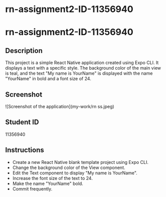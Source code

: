 # rn-assignment2-ID-11356940

# rn-assignment2-ID-11356940

## Description
This project is a simple React Native application created using Expo CLI. It displays a text with a specific style. The background color of the main view is teal, and the text "My name is YourName" is displayed with the name "YourName" in bold and a font size of 24.

## Screenshot
![Screenshot of the application](my-work/rn ss.jpeg)

## Student ID
11356940

## Instructions
- Create a new React Native blank template project using Expo CLI.
- Change the background color of the View component.
- Edit the Text component to display "My name is YourName".
- Increase the font size of the text to 24.
- Make the name "YourName" bold.
- Commit frequently.
